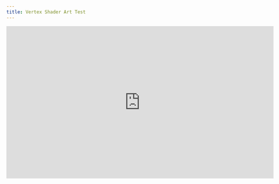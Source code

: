```yaml
---
title: Vertex Shader Art Test
---
```


<iframe width="700" height="400" src="https://www.vertexshaderart.com/art/rXA7dW2QF9uYGive2" frameborder="0" allowfullscreen></iframe>
